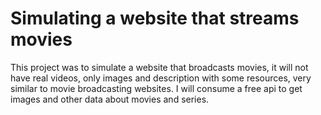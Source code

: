 # Simulating a website that streams movies
 This project was to simulate a website that broadcasts movies, it will not have real videos, only images and description with some resources, very similar to movie broadcasting websites. I will consume a free api to get images and other data about movies and series.
